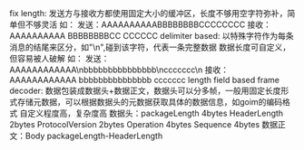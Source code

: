 fix length:
    发送方与接收方都使用固定大小的缓冲区，长度不够用空字符弥补，简单但不够灵活
    如：
        发送：AAAAAAAAAABBBBBBBBCCCCCCCC
        接收：AAAAAAAAAA
             BBBBBBBBCC
             CCCCCC
delimiter based:
    以特殊字符作为每条消息的结尾来区分，如"\n",碰到该字符，代表一条完整数据 数据长度可自定义，但容易被人破解
    如：
        发送：AAAAAAAAAAAA\nbbbbbbbbbbbbbbb\nccccccc\n
        接收：AAAAAAAAAAAA
             bbbbbbbbbbbbbbb
             ccccccc
length field based frame decoder:
    数据包装成数据头+数据正文，数据头可以分多帧，一般用固定长度形式存储元数据，可以根据数据头的元数据获取具体的数据信息，如goim的编码格式 
    自定义程度高，复杂度高
    数据头：packageLength 4bytes
           HeaderLength  2bytes
           ProtocolVersion 2bytes
           Operation 4bytes
           Sequence 4bytes
    数据正文：Body packageLength-HeaderLength